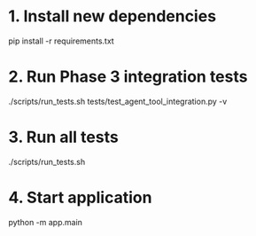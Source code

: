 # 1. Install new dependencies
pip install -r requirements.txt

# 2. Run Phase 3 integration tests
./scripts/run_tests.sh tests/test_agent_tool_integration.py -v

# 3. Run all tests
./scripts/run_tests.sh

# 4. Start application
python -m app.main
